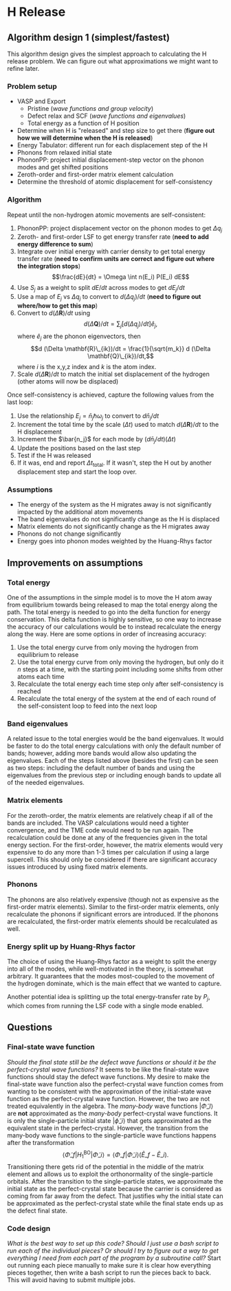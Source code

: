 # H Release

## Algorithm design 1 (simplest/fastest)

This algorithm design gives the simplest approach to calculating the H release problem. We can figure out what approximations we might want to refine later.

### Problem setup
* VASP and Export
  * Pristine (_wave functions and group velocity_)
  * Defect relax and SCF (_wave functions and eigenvalues_)
  * Total energy as a function of H position
* Determine when H is "released" and step size to get there (__figure out how we will determine when the H is released__)
* Energy Tabulator: different run for each displacement step of the H
* Phonons from relaxed initial state
* PhononPP: project initial displacement-step vector on the phonon modes and get shifted positions 
* Zeroth-order and first-order matrix element calculation
* Determine the threshold of atomic displacement for self-consistency

### Algorithm 

Repeat until the non-hydrogen atomic movements are self-consistent:
1. PhononPP: project displacement vector on the phonon modes to get $\Delta q_j$  
2. Zeroth- and first-order LSF to get energy transfer rate (__need to add energy difference to sum__)
3. Integrate over initial energy with carrier density to get total energy transfer rate (__need to confirm units are correct and figure out where the integration stops__)
$$\frac{dE}{dt} = \Omega \int n(E_i) P(E_i) dE$$
4. Use $S_j$ as a weight to split $dE/dt$ across modes to get $dE_j/dt$
5. Use a map of $E_j$ vs $\Delta q_j$ to convert to $d(\Delta q_j)/dt$ (__need to figure out where/how to get this map__)
6. Convert to $d (\Delta \mathbf{R})/dt$ using
$$d (\Delta \mathbf{Q})/dt = \sum_j [d(\Delta q_j)/dt] \hat{e}_j,$$
where $\hat{e}_j$ are the phonon eigenvectors, then
$$d (\Delta \mathbf{R}\_{ik})/dt = \frac{1}{\sqrt{m_k}} d (\Delta \mathbf{Q}\_{ik})/dt,$$
where $i$ is the x,y,z index and $k$ is the atom index.
8. Scale $d (\Delta \mathbf{R})/dt$ to match the initial set displacement of the hydrogen (other atoms will now be displaced)

Once self-consistency is achieved, capture the following values from the last loop:
1. Use the relationship $E_j = \bar{n}_j \hbar \omega_j$ to convert to $d\bar{n}_j/dt$
2. Increment the total time by the scale ($\Delta t$) used to match $d (\Delta \mathbf{R})/dt$ to the H displacement
3. Increment the $\bar{n_j}$ for each mode by $(d\bar{n}_j/dt)(\Delta t)$
4. Update the positions based on the last step
5. Test if the H was released
6. If it was, end and report $\Delta t_{\text{total}}$. If it wasn't, step the H out by another displacement step and start the loop over.
  
### Assumptions
* The energy of the system as the H migrates away is not significantly impacted by the additional atom movements
* The band eigenvalues do not significantly change as the H is displaced
* Matrix elements do not significantly change as the H migrates away
* Phonons do not change significantly
* Energy goes into phonon modes weighted by the Huang-Rhys factor

## Improvements on assumptions

### Total energy
One of the assumptions in the simple model is to move the H atom away from equilibrium towards being released to map the total energy along the path. The total energy is needed to go into the delta function for energy conservation. This delta function is highly sensitive, so one way to increase the accuracy of our calculations would be to instead recalculate the energy along the way. Here are some options in order of increasing accuracy:
1. Use the total energy curve from only moving the hydrogen from equilibrium to release
2. Use the total energy curve from only moving the hydrogen, but only do it $n$ steps at a time, with the starting point including some shifts from other atoms each time
3. Recalculate the total energy each time step only after self-consistency is reached
4. Recalculate the total energy of the system at the end of each round of the self-consistent loop to feed into the next loop

### Band eigenvalues
A related issue to the total energies would be the band eigenvalues. It would be faster to do the total energy calculations with only the default number of bands; however, adding more bands would allow also updating the eigenvalues. Each of the steps listed above (besides the first) can be seen as two steps: including the default number of bands and using the eigenvalues from the previous step or including enough bands to update all of the needed eigenvalues.

### Matrix elements
For the zeroth-order, the matrix elements are relatively cheap if all of the bands are included. The VASP calculations would need a tighter convergence, and the TME code would need to be run again. The recalculation could be done at any of the frequencies given in the total energy section. For the first-order, however, the matrix elements would very expensive to do any more than 1-3 times per calculation if using a large supercell. This should only be considered if there are significant accuracy issues introduced by using fixed matrix elements.

### Phonons
The phonons are also relatively expensive (though not as expensive as the first-order matrix elements). Similar to the first-order matrix elements, only recalculate the phonons if significant errors are introduced. If the phonons are recalculated, the first-order matrix elements should be recalculated as well. 

### Energy split up by Huang-Rhys factor
The choice of using the Huang-Rhys factor as a weight to split the energy into all of the modes, while well-motivated in the theory, is somewhat arbitrary. It guarantees that the modes most-coupled to the movement of the hydrogen dominate, which is the main effect that we wanted to capture.

Another potential idea is splitting up the total energy-transfer rate by $P_j$, which comes from running the LSF code with a single mode enabled.

## Questions

### Final-state wave function
_Should the final state still be the defect wave functions or should it be the perfect-crystal wave functions?_ It seems to be like the final-state wave functions should stay the defect wave functions. My desire to make the final-state wave function also the perfect-crystal wave function comes from wanting to be consistent with the approximation of the initial-state wave function as the perfect-crystal wave function. However, the two are not treated equivalently in the algebra. The _many-body_ wave functions $| \tilde{\Phi}\_l\rangle$ are __not__ approximated as the _many-body_ perfect-crystal wave functions. It is only the single-particle initial state $| \tilde{\phi}\_i\rangle$ that gets approximated as the equivalent state in the perfect-crystal. However, the transition from the many-body wave functions to the single-particle wave functions happens after the transformation $$\langle \tilde{\Phi}\_{f} | H_1^{\text{BO}} |\tilde{\Phi}\_{i}\rangle = \langle\Phi\_f| \tilde{\Phi}\_i\rangle (\tilde{E}\_f - \tilde{E}\_i).$$ Transitioning there gets rid of the potential in the middle of the matrix element and allows us to exploit the orthonormality of the single-particle orbitals. After the transition to the single-particle states, we approximate the initial state as the perfect-crystal state because the carrier is considered as coming from far away from the defect. That justifies why the initial state can be approximated as the perfect-crystal state while the final state ends up as the defect final state.

### Code design
_What is the best way to set up this code? Should I just use a bash script to run each of the individual pieces? Or should I try to figure out a way to get everything I need from each part of the program by a subroutine call?_ Start out running each piece manually to make sure it is clear how everything pieces together, then write a bash script to run the pieces back to back. This will avoid having to submit multiple jobs.
 
